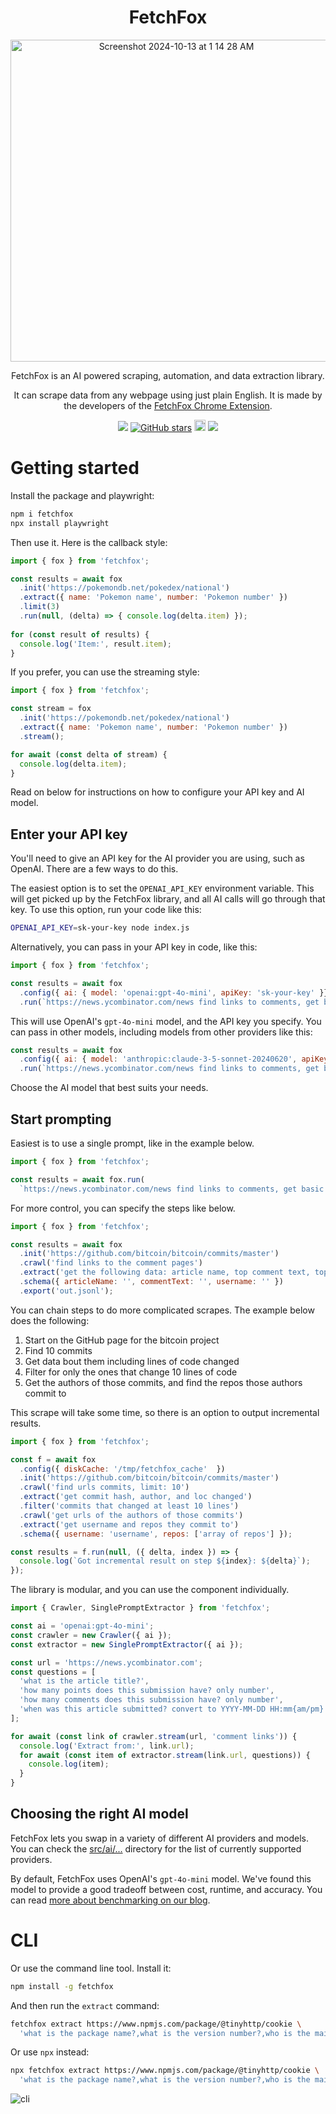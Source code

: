 <div align="center">
  <h1>FetchFox</h1>
  <div>
    <img width="515" alt="Screenshot 2024-10-13 at 1 14 28 AM" src="https://github.com/user-attachments/assets/290d26c5-f0a0-48ba-985a-8052ad23f252">
  </div>

<p>FetchFox is an AI powered scraping, automation, and data extraction library.</p>
  
<p>It can scrape data from any webpage using just plain English. It is made by the developers of the <a href="https://fetchfoxai.com">FetchFox Chrome Extension</a>.</p>
</div>

<div align="center">
  
<a href="https://twitter.com/FetchFoxAI"><img src="https://img.shields.io/twitter/follow/FetchFoxAI?style=social"></a> [![GitHub stars](https://img.shields.io/github/stars/fetchfox/fetchfox.svg?style=social&label=Star)](https://github.com/fetchfox/fetchfox) <a href="https://badge.fury.io/js/fetchfox"><img src="https://badge.fury.io/js/fetchfox.svg" alt="npm version" height="18"></a> <a href="https://discord.gg/mM54bwdu59"><img src="https://img.shields.io/discord/1180618526436888586?label=discord&logo=discord&logoColor=white&style=flat"></a>

</div>

# Getting started

Install the package and playwright:

```bash
npm i fetchfox
npx install playwright
```

Then use it. Here is the callback style:

```javascript
import { fox } from 'fetchfox';

const results = await fox
  .init('https://pokemondb.net/pokedex/national')
  .extract({ name: 'Pokemon name', number: 'Pokemon number' })
  .limit(3)
  .run(null, (delta) => { console.log(delta.item) });
  
for (const result of results) {
  console.log('Item:', result.item);
}
```

If you prefer, you can use the streaming style:

```javascript
import { fox } from 'fetchfox';

const stream = fox
  .init('https://pokemondb.net/pokedex/national')
  .extract({ name: 'Pokemon name', number: 'Pokemon number' })
  .stream();

for await (const delta of stream) {
  console.log(delta.item);
}
```

Read on below for instructions on how to configure your API key and AI model.

## Enter your API key

You'll need to give an API key for the AI provider you are using, such as OpenAI. There are a few ways to do this.

The easiest option is to set the `OPENAI_API_KEY` environment variable. This will get picked up by the FetchFox library, and all AI calls will go through that key. To use this option, run your code like this:

```bash
OPENAI_API_KEY=sk-your-key node index.js
```

Alternatively, you can pass in your API key in code, like this:

```javascript
import { fox } from 'fetchfox';

const results = await fox
  .config({ ai: { model: 'openai:gpt-4o-mini', apiKey: 'sk-your-key' }})
  .run(`https://news.ycombinator.com/news find links to comments, get basic data, export to out.jsonl`);
```

This will use OpenAI's `gpt-4o-mini` model, and the API key you specify. You can pass in other models, including models from other providers like this:

```javascript
const results = await fox
  .config({ ai: { model: 'anthropic:claude-3-5-sonnet-20240620', apiKey: 'your-anthropic-key' }})
  .run(`https://news.ycombinator.com/news find links to comments, get basic data, export to out.jsonl`);
```

Choose the AI model that best suits your needs.

## Start prompting

Easiest is to use a single prompt, like in the example below.

```javascript
import { fox } from 'fetchfox';

const results = await fox.run(
  `https://news.ycombinator.com/news find links to comments, get basic data, export to out.jsonl`);
```

For more control, you can specify the steps like below.

```javascript
import { fox } from 'fetchfox';

const results = await fox
  .init('https://github.com/bitcoin/bitcoin/commits/master')
  .crawl('find links to the comment pages')
  .extract('get the following data: article name, top comment text, top commenter username')
  .schema({ articleName: '', commentText: '', username: '' })
  .export('out.jsonl');
```

You can chain steps to do more complicated scrapes. The example below does the following:

1. Start on the GitHub page for the bitcoin project
2. Find 10 commits
3. Get data bout them including lines of code changed
4. Filter for only the ones that change 10 lines of code
5. Get the authors of those commits, and find the repos those authors commit to

This scrape will take some time, so there is an option to output incremental results.

```javascript
import { fox } from 'fetchfox';

const f = await fox
  .config({ diskCache: '/tmp/fetchfox_cache'  })
  .init('https://github.com/bitcoin/bitcoin/commits/master')
  .crawl('find urls commits, limit: 10')
  .extract('get commit hash, author, and loc changed')
  .filter('commits that changed at least 10 lines')
  .crawl('get urls of the authors of those commits')
  .extract('get username and repos they commit to')
  .schema({ username: 'username', repos: ['array of repos'] });

const results = f.run(null, ({ delta, index }) => {
  console.log(`Got incremental result on step ${index}: ${delta}`);
});
```

The library is modular, and you can use the component individually.

```javascript
import { Crawler, SinglePromptExtractor } from 'fetchfox';

const ai = 'openai:gpt-4o-mini';
const crawler = new Crawler({ ai });
const extractor = new SinglePromptExtractor({ ai });

const url = 'https://news.ycombinator.com';
const questions = [
  'what is the article title?',
  'how many points does this submission have? only number',
  'how many comments does this submission have? only number',
  'when was this article submitted? convert to YYYY-MM-DD HH:mm{am/pm} format',
];

for await (const link of crawler.stream(url, 'comment links')) {
  console.log('Extract from:', link.url);
  for await (const item of extractor.stream(link.url, questions)) {
    console.log(item);
  }
}
```

## Choosing the right AI model

FetchFox lets you swap in a variety of different AI providers and models. You can check the [src/ai/...](https://github.com/fetchfox/fetchfox/tree/master/src/ai) directory for the list of currently supported providers.

By default, FetchFox uses OpenAI's `gpt-4o-mini` model. We've found this model to provide a good tradeoff between cost, runtime, and accuracy. You can read [more about benchmarking on our blog](https://ortutay.substack.com/p/the-most-accurate-and-cheapest-ai).

# CLI

Or use the command line tool. Install it:

```bash
npm install -g fetchfox
```

And then run the `extract` command:

```bash
fetchfox extract https://www.npmjs.com/package/@tinyhttp/cookie \
  'what is the package name?,what is the version number?,who is the main author?'
```

Or use `npx` instead:

```bash
npx fetchfox extract https://www.npmjs.com/package/@tinyhttp/cookie \
  'what is the package name?,what is the version number?,who is the main author?'
```


![cli](https://github.com/user-attachments/assets/50e07613-7d31-4405-9c11-fe70febee0f7)
